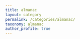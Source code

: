 ```yaml
---
title: almanac
layout: category
permalink: /categories/almanac/
taxonomy: almanac
author_profile: true
---
```

